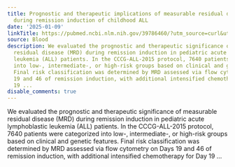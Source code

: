 ```yaml
---
title: Prognostic and therapeutic implications of measurable residual disease levels
  during remission induction of childhood ALL
date: '2025-01-09'
linkTitle: https://pubmed.ncbi.nlm.nih.gov/39786460/?utm_source=curl&utm_medium=rss&utm_campaign=journals&utm_content=7603509&fc=None&ff=20250110170836&v=2.18.0.post9+e462414
source: Blood
description: We evaluated the prognostic and therapeutic significance of measurable
  residual disease (MRD) during remission induction in pediatric acute lymphoblastic
  leukemia (ALL) patients. In the CCCG-ALL-2015 protocol, 7640 patients were categorized
  into low-, intermediate-, or high-risk groups based on clinical and genetic features.
  Final risk classification was determined by MRD assessed via flow cytometry on Days
  19 and 46 of remission induction, with additional intensified chemotherapy for Day
  19 ...
disable_comments: true
---
```

We evaluated the prognostic and therapeutic significance of measurable residual disease (MRD) during remission induction in pediatric acute lymphoblastic leukemia (ALL) patients. In the CCCG-ALL-2015 protocol, 7640 patients were categorized into low-, intermediate-, or high-risk groups based on clinical and genetic features. Final risk classification was determined by MRD assessed via flow cytometry on Days 19 and 46 of remission induction, with additional intensified chemotherapy for Day 19 ...